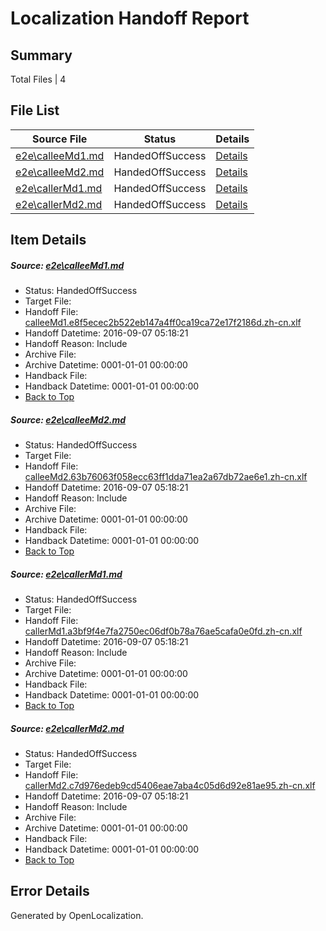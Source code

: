 # <a name='report-top'></a> Localization Handoff Report

## Summary
 Total Files | 4

## File List
 Source File | Status | Details 
 ----------- | ------ | ------- 
 [e2e\calleeMd1.md](https://github.com/OpenLocalizationTestOrg/ol-test0/blob/3cfc8830859cee23943bd03bd932c59effb223b3/e2e/calleeMd1.md) | HandedOffSuccess | [Details](#d64aaf598a35bf9fb7c03ba7e0820eb215c3deaa1)
 [e2e\calleeMd2.md](https://github.com/OpenLocalizationTestOrg/ol-test0/blob/3cfc8830859cee23943bd03bd932c59effb223b3/e2e/calleeMd2.md) | HandedOffSuccess | [Details](#c29047ad946a52e9992baa53c87fe00f9865fee32)
 [e2e\callerMd1.md](https://github.com/OpenLocalizationTestOrg/ol-test0/blob/3cfc8830859cee23943bd03bd932c59effb223b3/e2e/callerMd1.md) | HandedOffSuccess | [Details](#8d9cc6a078a675c5f0f7e545ae69d17d3e60877e3)
 [e2e\callerMd2.md](https://github.com/OpenLocalizationTestOrg/ol-test0/blob/3cfc8830859cee23943bd03bd932c59effb223b3/e2e/callerMd2.md) | HandedOffSuccess | [Details](#b1e8b61ea8b533a983377a5eaa9986f319402b584)

## Item Details
##### <a name='d64aaf598a35bf9fb7c03ba7e0820eb215c3deaa1'></a> Source: [e2e\calleeMd1.md](https://github.com/OpenLocalizationTestOrg/ol-test0/blob/3cfc8830859cee23943bd03bd932c59effb223b3/e2e/calleeMd1.md)
* Status: HandedOffSuccess
* Target File: 
* Handoff File: [calleeMd1.e8f5ecec2b522eb147a4ff0ca19ca72e17f2186d.zh-cn.xlf](https://github.com/OpenLocalizationTestOrg/ol-test0-handoff/blob/bb1ac4fa4afd447a3cf07b43d7219f9b9bfda05f/ol-handoff/OpenLocalizationTestOrg/ol-test0-zhcn/ci/ht/calleeMd1.e8f5ecec2b522eb147a4ff0ca19ca72e17f2186d.zh-cn.xlf)
* Handoff Datetime: 2016-09-07 05:18:21
* Handoff Reason: Include
* Archive File: 
* Archive Datetime: 0001-01-01 00:00:00
* Handback File: 
* Handback Datetime: 0001-01-01 00:00:00
* [Back to Top](#report-top)

##### <a name='c29047ad946a52e9992baa53c87fe00f9865fee32'></a> Source: [e2e\calleeMd2.md](https://github.com/OpenLocalizationTestOrg/ol-test0/blob/3cfc8830859cee23943bd03bd932c59effb223b3/e2e/calleeMd2.md)
* Status: HandedOffSuccess
* Target File: 
* Handoff File: [calleeMd2.63b76063f058ecc63ff1dda71ea2a67db72ae6e1.zh-cn.xlf](https://github.com/OpenLocalizationTestOrg/ol-test0-handoff/blob/bb1ac4fa4afd447a3cf07b43d7219f9b9bfda05f/ol-handoff/OpenLocalizationTestOrg/ol-test0-zhcn/ci/ht/calleeMd2.63b76063f058ecc63ff1dda71ea2a67db72ae6e1.zh-cn.xlf)
* Handoff Datetime: 2016-09-07 05:18:21
* Handoff Reason: Include
* Archive File: 
* Archive Datetime: 0001-01-01 00:00:00
* Handback File: 
* Handback Datetime: 0001-01-01 00:00:00
* [Back to Top](#report-top)

##### <a name='8d9cc6a078a675c5f0f7e545ae69d17d3e60877e3'></a> Source: [e2e\callerMd1.md](https://github.com/OpenLocalizationTestOrg/ol-test0/blob/3cfc8830859cee23943bd03bd932c59effb223b3/e2e/callerMd1.md)
* Status: HandedOffSuccess
* Target File: 
* Handoff File: [callerMd1.a3bf9f4e7fa2750ec06df0b78a76ae5cafa0e0fd.zh-cn.xlf](https://github.com/OpenLocalizationTestOrg/ol-test0-handoff/blob/bb1ac4fa4afd447a3cf07b43d7219f9b9bfda05f/ol-handoff/OpenLocalizationTestOrg/ol-test0-zhcn/ci/ht/callerMd1.a3bf9f4e7fa2750ec06df0b78a76ae5cafa0e0fd.zh-cn.xlf)
* Handoff Datetime: 2016-09-07 05:18:21
* Handoff Reason: Include
* Archive File: 
* Archive Datetime: 0001-01-01 00:00:00
* Handback File: 
* Handback Datetime: 0001-01-01 00:00:00
* [Back to Top](#report-top)

##### <a name='b1e8b61ea8b533a983377a5eaa9986f319402b584'></a> Source: [e2e\callerMd2.md](https://github.com/OpenLocalizationTestOrg/ol-test0/blob/3cfc8830859cee23943bd03bd932c59effb223b3/e2e/callerMd2.md)
* Status: HandedOffSuccess
* Target File: 
* Handoff File: [callerMd2.c7d976edeb9cd5406eae7aba4c05d6d92e81ae95.zh-cn.xlf](https://github.com/OpenLocalizationTestOrg/ol-test0-handoff/blob/bb1ac4fa4afd447a3cf07b43d7219f9b9bfda05f/ol-handoff/OpenLocalizationTestOrg/ol-test0-zhcn/ci/ht/callerMd2.c7d976edeb9cd5406eae7aba4c05d6d92e81ae95.zh-cn.xlf)
* Handoff Datetime: 2016-09-07 05:18:21
* Handoff Reason: Include
* Archive File: 
* Archive Datetime: 0001-01-01 00:00:00
* Handback File: 
* Handback Datetime: 0001-01-01 00:00:00
* [Back to Top](#report-top)


## Error Details

Generated by OpenLocalization.
